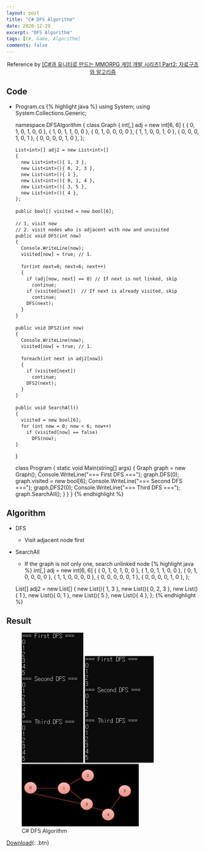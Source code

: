 ```yaml
---
layout: post
title: "C# DFS Algorithm"
date: 2020-12-29
excerpt: "DFS Algorithm"
tags: [C#, Game, Algorithm]
comments: false
---
```



<center>Reference by <a href="https://www.inflearn.com/course/%EC%9C%A0%EB%8B%88%ED%8B%B0-mmorpg-%EA%B0%9C%EB%B0%9C-part2/dashboard">[C#과 유니티로 만드는 MMORPG 게임 개발 시리즈] Part2: 자료구조와 알고리즘</a></center>


## Code
* Program.cs
{% highlight java %}
  using System;
  using System.Collections.Generic;

  namespace DFSAlgorithm
  {
    class Graph
    {
      int[,] adj = new int[6, 6]
      {
        { 0, 1, 0, 1, 0, 0 },
        { 1, 0, 1, 1, 0, 0 },
        { 0, 1, 0, 0, 0, 0 },
        { 1, 1, 0, 0, 1, 0 },
        { 0, 0, 0, 1, 0, 1 },
        { 0, 0, 0, 0, 1, 0 },
      };

      List<int>[] adj2 = new List<int>[]
      {
        new List<int>(){ 1, 3 },
        new List<int>(){ 0, 2, 3 },
        new List<int>(){ 1 },
        new List<int>(){ 0, 1, 4 },
        new List<int>(){ 3, 5 },
        new List<int>(){ 4 },
      };

      public bool[] visited = new bool[6];

      // 1, visit now
      // 2. visit nodes who is adjacent with now and unvisited
      public void DFS(int now)
      {
        Console.WriteLine(now);
        visited[now] = true; // 1.

        for(int next=0; next<6; next++)
        {
          if (adj[now, next] == 0) // If next is not linked, skip
            continue;
          if (visited[next])  // If next is already visited, skip
            continue;
          DFS(next);
        }
      }

      public void DFS2(int now)
      {
        Console.WriteLine(now);
        visited[now] = true; // 1.

        foreach(int next in adj2[now])
        {
          if (visited[next])
            continue;
          DFS2(next);
        }
      }

      public void SearchAll()
      {
        visited = new bool[6];
        for (int now = 0; now < 6; now++)
          if (visited[now] == false)
            DFS(now);
      }
    } 

    class Program
    {
      static void Main(string[] args)
      {
        Graph graph = new Graph();
        Console.WriteLine("=== First DFS ===");
        graph.DFS(0);
        graph.visited = new bool[6];
        Console.WriteLine("=== Second DFS ===");
        graph.DFS2(0);
        Console.WriteLine("=== Third DFS ===");
        graph.SearchAll();
      }
    }
  }
{% endhighlight %}

## Algorithm
* DFS
  - Visit adjacent node first
* SearchAll
  - If the graph is not only one, search unlinked node
{% highlight java %}
  int[,] adj = new int[6, 6]
  {
    { 0, 1, 0, 1, 0, 0 },
    { 1, 0, 1, 1, 0, 0 },
    { 0, 1, 0, 0, 0, 0 },
    { 1, 1, 0, 0, 0, 0 },
    { 0, 0, 0, 0, 0, 1 },
    { 0, 0, 0, 0, 1, 0 },
  };

  List<int>[] adj2 = new List<int>[]
  {
    new List<int>(){ 1, 3 },
    new List<int>(){ 0, 2, 3 },
    new List<int>(){ 1 },
    new List<int>(){ 0, 1 },
    new List<int>(){ 5 },
    new List<int>(){ 4 },
  };
{% endhighlight %}


## Result
<figure class="third">
  <a href="/assets/img/posts/cshap_dfs_algorithm/0.jpg"><img src="/assets/img/posts/cshap_dfs_algorithm/0.jpg"></a>
  <a href="/assets/img/posts/cshap_dfs_algorithm/1.jpg"><img src="/assets/img/posts/cshap_dfs_algorithm/1.jpg"></a>
  <a href="/assets/img/posts/cshap_dfs_algorithm/2.jpg"><img src="/assets/img/posts/cshap_dfs_algorithm/2.jpg"></a>
	<figcaption>C# DFS Algorithm</figcaption>
</figure>

[Download](https://github.com/leehuhlee/CShap){: .btn}
